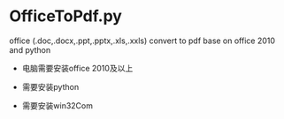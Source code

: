 # OfficeToPdf.py
office (.doc,.docx,.ppt,.pptx,.xls,.xxls) convert to pdf base on office 2010 and python

- 电脑需要安装office 2010及以上

- 需要安装python 

- 需要安装win32Com


